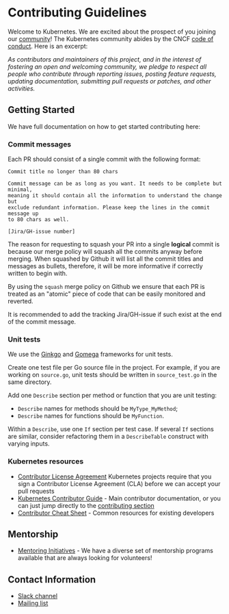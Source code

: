 # Contributing Guidelines

Welcome to Kubernetes. We are excited about the prospect of you joining our [community](https://git.k8s.io/community)! The Kubernetes community abides by the CNCF [code of conduct](code-of-conduct.md). Here is an excerpt:

_As contributors and maintainers of this project, and in the interest of fostering an open and welcoming community, we pledge to respect all people who contribute through reporting issues, posting feature requests, updating documentation, submitting pull requests or patches, and other activities._

## Getting Started

We have full documentation on how to get started contributing here:

### Commit messages
Each PR should consist of a single commit with the following format:
```
Commit title no longer than 80 chars

Commit message can be as long as you want. It needs to be complete but minimal,
meaning it should contain all the information to understand the change but
exclude redundant information. Please keep the lines in the commit message up
to 80 chars as well.

[Jira/GH-issue number]
```

The reason for requesting to squash your PR into a single **logical** commit is because our merge policy will squash all the commits anyway before merging. When squashed by Github it will list all the commit titles and messages as bullets, therefore, it will be more informative if correctly written to begin with.

By using the `squash` merge policy on Github we ensure that each PR is treated as an "atomic" piece of code that can be easily monitored and reverted.

It is recommended to add the tracking Jira/GH-issue if such exist at the end of the commit message.

### Unit tests

We use the [Ginkgo](https://onsi.github.io/ginkgo/) and [Gomega](https://onsi.github.io/gomega/) frameworks for unit
tests.

Create one test file per Go source file in the project.
For example, if you are working on `source.go`, unit tests should be written in `source_test.go` in the same directory.

Add one `Describe` section per method or function that you are unit testing:
- `Describe` names for methods should be `MyType_MyMethod`;
- `Describe` names for functions should be `MyFunction`.

Within a `Describe`, use one `If` section per test case.
If several `If` sections are similar, consider refactoring them in a `DescribeTable` construct with varying inputs.

### Kubernetes resources

- [Contributor License Agreement](https://git.k8s.io/community/CLA.md) Kubernetes projects require that you sign a Contributor License Agreement (CLA) before we can accept your pull requests
- [Kubernetes Contributor Guide](https://git.k8s.io/community/contributors/guide) - Main contributor documentation, or you can just jump directly to the [contributing section](https://git.k8s.io/community/contributors/guide#contributing)
- [Contributor Cheat Sheet](https://git.k8s.io/community/contributors/guide/contributor-cheatsheet) - Common resources for existing developers

## Mentorship

- [Mentoring Initiatives](https://git.k8s.io/community/mentoring) - We have a diverse set of mentorship programs available that are always looking for volunteers!

## Contact Information

- [Slack channel](https://kubernetes.slack.com/messages/sig-node-kmm)
- [Mailing list](https://groups.google.com/g/kubernetes-kmm)
